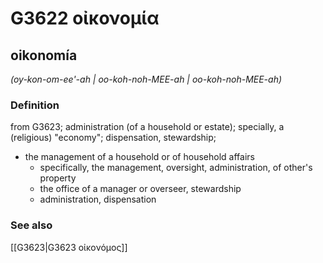 # G3622 οἰκονομία

## oikonomía

_(oy-kon-om-ee'-ah | oo-koh-noh-MEE-ah | oo-koh-noh-MEE-ah)_

### Definition

from G3623; administration (of a household or estate); specially, a (religious) "economy"; dispensation, stewardship; 

- the management of a household or of household affairs
  - specifically, the management, oversight, administration, of other's property
  - the office of a manager or overseer, stewardship
  - administration, dispensation

### See also

[[G3623|G3623 οἰκονόμος]]
